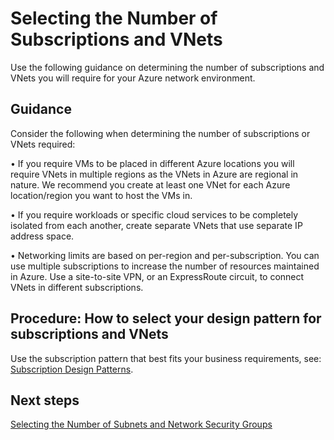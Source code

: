 # Selecting the Number of Subscriptions and VNets


Use the following guidance on determining the number of subscriptions and VNets you will require for your Azure network environment.


## Guidance
Consider the following when determining the number of subscriptions or VNets required:

  • If you require VMs to be placed in different Azure locations you will require VNets in multiple regions as the VNets in Azure are regional in nature. We recommend you create at least one VNet for each Azure location/region you want to host the VMs in.
	
  • If you require workloads or specific cloud services to be completely isolated from each another, create separate VNets that use separate IP address space. 

  • Networking limits are based on per-region and per-subscription. You can use multiple subscriptions to increase the number of resources maintained in Azure. Use a site-to-site VPN, or an ExpressRoute circuit, to connect VNets in different subscriptions.



## Procedure:  How to select your design pattern for subscriptions and VNets

Use the subscription pattern that best fits your business requirements, see: [Subscription Design Patterns](https://docs.microsoft.com/en-us/azure/virtual-network/virtual-network-vnet-plan-design-arm#subscription-and-vnet-design-patterns).



## Next steps
[Selecting the Number of Subnets and Network Security Groups](3.2-Selecting-the-Number-of-Subnets-and-Network-Security-Groups.md)
